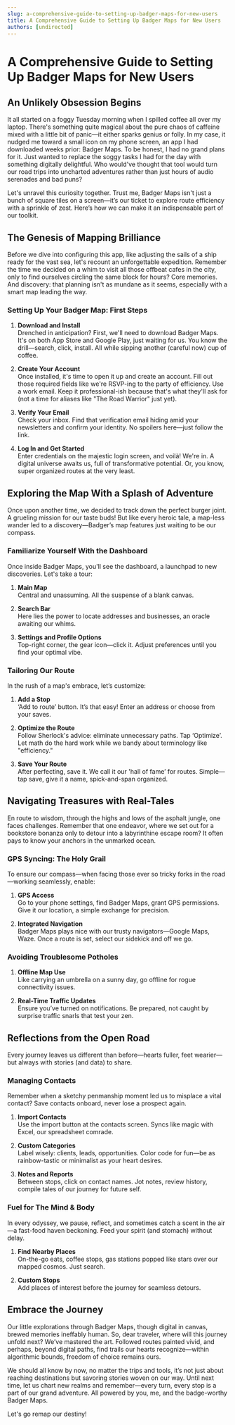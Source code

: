 ```yaml
---
slug: a-comprehensive-guide-to-setting-up-badger-maps-for-new-users
title: A Comprehensive Guide to Setting Up Badger Maps for New Users
authors: [undirected]
---
```



# A Comprehensive Guide to Setting Up Badger Maps for New Users

## An Unlikely Obsession Begins

It all started on a foggy Tuesday morning when I spilled coffee all over my laptop. There's something quite magical about the pure chaos of caffeine mixed with a little bit of panic—it either sparks genius or folly. In my case, it nudged me toward a small icon on my phone screen, an app I had downloaded weeks prior: Badger Maps. To be honest, I had no grand plans for it. Just wanted to replace the soggy tasks I had for the day with something digitally delightful. Who would've thought that tool would turn our road trips into uncharted adventures rather than just hours of audio serenades and bad puns?

Let's unravel this curiosity together. Trust me, Badger Maps isn't just a bunch of square tiles on a screen—it’s our ticket to explore route efficiency with a sprinkle of zest. Here’s how we can make it an indispensable part of our toolkit.

## **The Genesis of Mapping Brilliance**

Before we dive into configuring this app, like adjusting the sails of a ship ready for the vast sea, let's recount an unforgettable expedition. Remember the time we decided on a whim to visit all those offbeat cafes in the city, only to find ourselves circling the same block for hours? Core memories. And discovery: that planning isn't as mundane as it seems, especially with a smart map leading the way.

### Setting Up Your Badger Map: First Steps

1. **Download and Install**  
   Drenched in anticipation? First, we'll need to download Badger Maps. It's on both App Store and Google Play, just waiting for us. You know the drill—search, click, install. All while sipping another (careful now) cup of coffee.

2. **Create Your Account**  
   Once installed, it's time to open it up and create an account. Fill out those required fields like we're RSVP-ing to the party of efficiency. Use a work email. Keep it professional-ish because that's what they'll ask for (not a time for aliases like "The Road Warrior" just yet).

3. **Verify Your Email**  
   Check your inbox. Find that verification email hiding amid your newsletters and confirm your identity. No spoilers here—just follow the link.

4. **Log In and Get Started**  
   Enter credentials on the majestic login screen, and voilà! We're in. A digital universe awaits us, full of transformative potential. Or, you know, super organized routes at the very least.

## **Exploring the Map With a Splash of Adventure**

Once upon another time, we decided to track down the perfect burger joint. A grueling mission for our taste buds! But like every heroic tale, a map-less wander led to a discovery—Badger’s map features just waiting to be our compass.

### Familiarize Yourself With the Dashboard

Once inside Badger Maps, you'll see the dashboard, a launchpad to new discoveries. Let's take a tour:

1. **Main Map**  
   Central and unassuming. All the suspense of a blank canvas.

2. **Search Bar**  
   Here lies the power to locate addresses and businesses, an oracle awaiting our whims.

3. **Settings and Profile Options**  
   Top-right corner, the gear icon—click it. Adjust preferences until you find your optimal vibe.

### Tailoring Our Route

In the rush of a map's embrace, let’s customize:

1. **Add a Stop**  
   ‘Add to route’ button. It’s that easy! Enter an address or choose from your saves.

2. **Optimize the Route**  
   Follow Sherlock's advice: eliminate unnecessary paths. Tap ‘Optimize’. Let math do the hard work while we bandy about terminology like "efficiency."

3. **Save Your Route**  
   After perfecting, save it. We call it our 'hall of fame’ for routes. Simple—tap save, give it a name, spick-and-span organized.

## **Navigating Treasures with Real-Tales**

En route to wisdom, through the highs and lows of the asphalt jungle, one faces challenges. Remember that one endeavor, where we set out for a bookstore bonanza only to detour into a labyrinthine escape room? It often pays to know your anchors in the unmarked ocean.

### GPS Syncing: The Holy Grail

To ensure our compass—when facing those ever so tricky forks in the road—working seamlessly, enable:

1. **GPS Access**  
   Go to your phone settings, find Badger Maps, grant GPS permissions. Give it our location, a simple exchange for precision.

2. **Integrated Navigation**  
   Badger Maps plays nice with our trusty navigators—Google Maps, Waze. Once a route is set, select our sidekick and off we go.

### Avoiding Troublesome Potholes

1. **Offline Map Use**  
   Like carrying an umbrella on a sunny day, go offline for rogue connectivity issues.

2. **Real-Time Traffic Updates**  
   Ensure you’ve turned on notifications. Be prepared, not caught by surprise traffic snarls that test your zen.

## **Reflections from the Open Road**

Every journey leaves us different than before—hearts fuller, feet wearier—but always with stories (and data) to share.

### Managing Contacts

Remember when a sketchy penmanship moment led us to misplace a vital contact? Save contacts onboard, never lose a prospect again.

1. **Import Contacts**  
   Use the import button at the contacts screen. Syncs like magic with Excel, our spreadsheet comrade.

2. **Custom Categories**  
   Label wisely: clients, leads, opportunities. Color code for fun—be as rainbow-tastic or minimalist as your heart desires.

3. **Notes and Reports**  
   Between stops, click on contact names. Jot notes, review history, compile tales of our journey for future self. 

### Fuel for The Mind & Body

In every odyssey, we pause, reflect, and sometimes catch a scent in the air—a fast-food haven beckoning. Feed your spirit (and stomach) without delay.

1. **Find Nearby Places**  
   On-the-go eats, coffee stops, gas stations popped like stars over our mapped cosmos. Just search.

2. **Custom Stops**  
   Add places of interest before the journey for seamless detours.

## **Embrace the Journey**

Our little explorations through Badger Maps, though digital in canvas, brewed memories ineffably human. So, dear traveler, where will this journey unfold next? We’ve mastered the art. Followed routes painted vivid, and perhaps, beyond digital paths, find trails our hearts recognize—within algorithmic bounds, freedom of choice remains ours.

We should all know by now, no matter the trips and tools, it’s not just about reaching destinations but savoring stories woven on our way. Until next time, let us chart new realms and remember—every turn, every stop is a part of our grand adventure. All powered by you, me, and the badge-worthy Badger Maps.

Let's go remap our destiny!